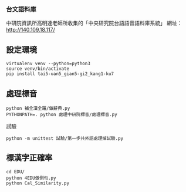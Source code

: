 ### 台文語料庫
中研院資訊所高明達老師所收集的「中央研究院台語語音語料庫系統」
網址：<http://140.109.18.117/>

## 設定環境
```
virtualenv venv --python=python3
source venv/bin/activate 
pip install tai5-uan5_gian5-gi2_kang1-ku7
```

## 處理標音
```
python 補全漢全羅/做辭典.py
PYTHONPATH=. python 處理中研院標音/處理標音.py 
```
試驗
```
python -m unittest 試驗/第一步共外語處理掉試驗.py 
```

## 標漢字正確率
```
cd EDU/
python 4EDU做例句.py
python Cal_Similarity.py
```